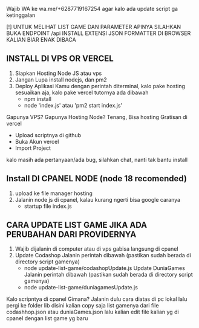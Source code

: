 Wajib WA ke wa.me/+6287719167254 agar kalo ada update script ga ketinggalan

[!] UNTUK MELIHAT LIST GAME DAN PARAMETER APINYA SILAHKAN BUKA ENDPOINT /api
    INSTALL EXTENSI JSON FORMATTER DI BROWSER KALIAN BIAR ENAK DIBACA

## INSTALL DI VPS OR VERCEL
1. Siapkan Hosting Node JS atau vps
2. Jangan Lupa install nodejs, dan pm2
3. Deploy Aplikasi Kamu dengan perintah diterminal, kalo pake hosting sesuaikan aja, kalo pake vercel tutornya ada dibawah
    - npm install
    - node 'index.js' atau 'pm2 start index.js'


Gapunya VPS? Gapunya Hosting Node? Tenang, Bisa hosting Gratisan di vercel
 - Upload scriptnya di github
 - Buka Akun vercel
 - Import Project


kalo masih ada pertanyaan/ada bug, silahkan chat, nanti tak bantu install


## Install DI CPANEL NODE (node 18 recomended)
1. upload ke file manager hosting
2. Jalanin node js di cpanel, kalau kurang ngerti bisa google caranya
    - startup file index.js


## CARA UPDATE LIST GAME JIKA ADA PERUBAHAN DARI PROVIDERNYA
1. Wajib dijalanin di computer atau di vps gabisa langsung di cpanel
2. Update Codashop Jalanin perintah dibawah (pastikan sudah berada di directory script gamenya)
    - node update-list-game/codashopUpdate.js
   Update DuniaGames Jalanin perintah dibawah (pastikan sudah berada di directory script gamenya)
    - node update-list-game/duniagamesUpdate.js

Kalo scripntya di cpanel Gimana?
Jalanin dulu cara diatas di pc lokal
lalu pergi ke folder lib
disini kalian copy saja list gamenya dari file codashhop.json atau duniaGames.json
lalu kalian edit file kalian yg di cpanel dengan list game yg baru
